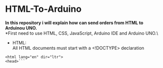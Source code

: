 # HTML-To-Arduino
**In this repository i will explain how can send orders from HTML to Arduinou UNO.**\
*First need to use HTML, CSS, JavaScript, Arduino IDE and Arduino UNO.\
* HTML:\
All HTML documents must start with a <!DOCTYPE> declaration
```<!DOCTYPE html>
<html lang="en" dir="ltr">
<head>```
